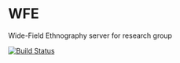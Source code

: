 # WFE
Wide-Field Ethnography server for research group

[![Build Status](https://api.travis-ci.org/wide-field-ethnography/wfe.svg?branch=master)](https://travis-ci.org/wide-field-ethnography/wfe)
